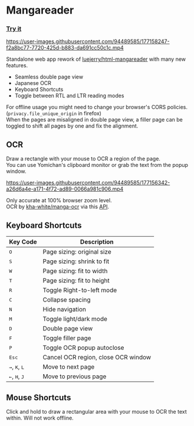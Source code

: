 # Mangareader

### [Try it](https://wonderwize.github.io/mangareader/)

https://user-images.githubusercontent.com/94489585/177158247-f2a8bc77-7720-425d-b883-da691cc50c1c.mp4

Standalone web app rework of [luejerry/html-mangareader](https://github.com/luejerry/html-mangareader) with many new features.
- Seamless double page view
- Japanese OCR
- Keyboard Shortcuts
- Toggle between RTL and LTR reading modes

For offline usage you might need to change your browser's CORS policies. (`privacy.file_unique_origin` in firefox)  
When the pages are misaligned in double page view, a filler page can be toggled to shift all pages by one and fix the alignment. 

## OCR

Draw a rectangle with your mouse to OCR a region of the page.  
You can use Yomichan's clipboard monitor or grab the text from the popup window.  

https://user-images.githubusercontent.com/94489585/177156342-a26d6a4e-a171-4f72-ad89-0066a981c906.mp4

Only accurate at 100% browser zoom level.  
OCR by [kha-white/manga-ocr](https://github.com/kha-white/manga-ocr) via this [API](https://hf.space/embed/gryan-galario/manga-ocr-demo/api).

## Keyboard Shortcuts

Key Code | Description
--- | ---
<kbd>O</kbd> | Page sizing: original size
<kbd>S</kbd> | Page sizing: shrink to fit
<kbd>W</kbd> | Page sizing: fit to width
<kbd>T</kbd> | Page sizing: fit to height
<kbd>R</kbd> | Toggle Right-to-left mode
<kbd>C</kbd> | Collapse spacing
<kbd>N</kbd> | Hide navigation
<kbd>M</kbd> | Toggle light/dark mode
<kbd>D</kbd> | Double page view
<kbd>F</kbd> | Toggle filler page
<kbd>P</kbd> | Toggle OCR popup autoclose
<kbd>Esc</kbd> | Cancel OCR region, close OCR window
<kbd>→</kbd>, <kbd>K</kbd>, <kbd>L</kbd> | Move to next page
<kbd>←</kbd>, <kbd>H</kbd>, <kbd>J</kbd> | Move to previous page

## Mouse Shortcuts

Click and hold to draw a rectangular area with your mouse to OCR the text within. Will not work offline.
